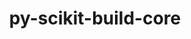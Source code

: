 ---
title: "py-scikit-build-core"
layout: cache
categories: [package, develop]
meta: {"compilers": ["gcc@11.1.0", "gcc@11.4.0", "gcc@13.2.0"], "num_specs": 149, "num_specs_by_stack": {"data-vis-sdk": 23, "e4s": 51, "e4s-neoverse-v2": 55, "ml-linux-x86_64-rocm": 20, "root": 149}, "oss": ["ubuntu20.04", "ubuntu22.04", "ubuntu24.04"], "platforms": ["linux"], "stacks": ["data-vis-sdk", "e4s", "e4s-neoverse-v2", "ml-linux-x86_64-rocm", "root"], "targets": ["neoverse_v2", "x86_64_v3"], "versions": ["0.10.7", "0.11.1"]}
spec_details: [{"compiler": "gcc@13.2.0", "hash": "23wmy7nkb3qnaocugccqzzficzqvzjrv", "os": "ubuntu24.04", "platform": "linux", "size": "-", "stacks": ["ml-linux-x86_64-rocm", "root"], "target": "x86_64_v3", "variants": ["build_system=python_pip", "+pyproject"], "versions": ["0.11.1"]}, {"compiler": "gcc@11.4.0", "hash": "2de6fsvxnz7pwtrgnc5blxmhpg3ccwrk", "os": "ubuntu22.04", "platform": "linux", "size": "-", "stacks": ["e4s-neoverse-v2", "root"], "target": "neoverse_v2", "variants": ["build_system=python_pip", "+pyproject"], "versions": ["0.11.1"]}, {"compiler": "gcc@11.4.0", "hash": "2mhinpke7p7ve6wgaea4ukzowkkvh5tp", "os": "ubuntu22.04", "platform": "linux", "size": "-", "stacks": ["e4s", "root"], "target": "x86_64_v3", "variants": ["build_system=python_pip", "+pyproject"], "versions": ["0.10.7"]}, {"compiler": "gcc@11.4.0", "hash": "2vn5fv5gslpfpp2mocl2bs7le4jdvcal", "os": "ubuntu22.04", "platform": "linux", "size": "-", "stacks": ["e4s", "root"], "target": "x86_64_v3", "variants": ["build_system=python_pip", "+pyproject"], "versions": ["0.11.1"]}, {"compiler": "gcc@11.4.0", "hash": "2yw774r5zodnz2bics46ruzzqbfjkkzu", "os": "ubuntu22.04", "platform": "linux", "size": "-", "stacks": ["e4s-neoverse-v2", "root"], "target": "neoverse_v2", "variants": ["build_system=python_pip", "+pyproject"], "versions": ["0.11.1"]}, {"compiler": "gcc@11.4.0", "hash": "3bzsa3q6pylub7qgscpch7kcpp2ldktl", "os": "ubuntu22.04", "platform": "linux", "size": "-", "stacks": ["e4s", "root"], "target": "x86_64_v3", "variants": ["build_system=python_pip", "+pyproject"], "versions": ["0.11.1"]}, {"compiler": "gcc@11.4.0", "hash": "3cw2fhgjff5a7up7ylf27mwbklo4tjrm", "os": "ubuntu22.04", "platform": "linux", "size": "-", "stacks": ["e4s", "root"], "target": "x86_64_v3", "variants": ["build_system=python_pip", "+pyproject"], "versions": ["0.11.1"]}, {"compiler": "gcc@11.4.0", "hash": "3virt6rclvdfb2hxfxl3e7dhbgmk4ije", "os": "ubuntu22.04", "platform": "linux", "size": "-", "stacks": ["e4s-neoverse-v2", "root"], "target": "neoverse_v2", "variants": ["build_system=python_pip", "+pyproject"], "versions": ["0.11.1"]}, {"compiler": "gcc@11.4.0", "hash": "4656kgruiuqujlprni7kcd5a6apd3oz2", "os": "ubuntu22.04", "platform": "linux", "size": "-", "stacks": ["e4s-neoverse-v2", "root"], "target": "neoverse_v2", "variants": ["build_system=python_pip", "+pyproject"], "versions": ["0.11.1"]}, {"compiler": "gcc@13.2.0", "hash": "4dzsnhggtoc7ctypf4feqc572dq3va7u", "os": "ubuntu24.04", "platform": "linux", "size": "-", "stacks": ["ml-linux-x86_64-rocm", "root"], "target": "x86_64_v3", "variants": ["build_system=python_pip", "+pyproject"], "versions": ["0.11.1"]}, {"compiler": "gcc@11.4.0", "hash": "4iqkwsz3yrgvziyzewmer52fjoza2szf", "os": "ubuntu22.04", "platform": "linux", "size": "-", "stacks": ["e4s-neoverse-v2", "root"], "target": "neoverse_v2", "variants": ["build_system=python_pip", "+pyproject"], "versions": ["0.11.1"]}, {"compiler": "gcc@11.4.0", "hash": "4mb4xdhdymaigg6fih4yvtbrxjxepnay", "os": "ubuntu22.04", "platform": "linux", "size": "-", "stacks": ["e4s-neoverse-v2", "root"], "target": "neoverse_v2", "variants": ["build_system=python_pip", "+pyproject"], "versions": ["0.11.1"]}, {"compiler": "gcc@11.4.0", "hash": "4neaptkpkbtxmchsrtc2i6iywupy7xq5", "os": "ubuntu22.04", "platform": "linux", "size": "-", "stacks": ["e4s-neoverse-v2", "root"], "target": "neoverse_v2", "variants": ["build_system=python_pip", "+pyproject"], "versions": ["0.11.1"]}, {"compiler": "gcc@11.4.0", "hash": "54rb72vbz7rnkvcwaxxbqpa6mfhfomhc", "os": "ubuntu22.04", "platform": "linux", "size": "-", "stacks": ["e4s-neoverse-v2", "root"], "target": "neoverse_v2", "variants": ["build_system=python_pip", "+pyproject"], "versions": ["0.11.1"]}, {"compiler": "gcc@11.4.0", "hash": "55mcntxpbi5ung7c2guujs3f6wayz236", "os": "ubuntu22.04", "platform": "linux", "size": "-", "stacks": ["e4s-neoverse-v2", "root"], "target": "neoverse_v2", "variants": ["build_system=python_pip", "+pyproject"], "versions": ["0.11.1"]}, {"compiler": "gcc@11.4.0", "hash": "57t6egljak7ucxlbxa5f262rsuazur7h", "os": "ubuntu22.04", "platform": "linux", "size": "-", "stacks": ["e4s-neoverse-v2", "root"], "target": "neoverse_v2", "variants": ["build_system=python_pip", "+pyproject"], "versions": ["0.11.1"]}, {"compiler": "gcc@11.4.0", "hash": "5h37uvsx2vnabx7gc2yjnfr66wtpexgn", "os": "ubuntu22.04", "platform": "linux", "size": "-", "stacks": ["e4s-neoverse-v2", "root"], "target": "neoverse_v2", "variants": ["build_system=python_pip", "+pyproject"], "versions": ["0.11.1"]}, {"compiler": "gcc@11.1.0", "hash": "5jggktagfj4znkquuevi7mdmmq4zy3wn", "os": "ubuntu20.04", "platform": "linux", "size": "-", "stacks": ["data-vis-sdk", "root"], "target": "x86_64_v3", "variants": ["build_system=python_pip", "+pyproject"], "versions": ["0.11.1"]}, {"compiler": "gcc@11.1.0", "hash": "5le4c3hbnqfc5x36uvdbgovxrjbxgk2e", "os": "ubuntu20.04", "platform": "linux", "size": "-", "stacks": ["data-vis-sdk", "root"], "target": "x86_64_v3", "variants": ["build_system=python_pip", "+pyproject"], "versions": ["0.11.1"]}, {"compiler": "gcc@11.4.0", "hash": "5qujwdp67tawtpv2aglnmj2xdgxdppi2", "os": "ubuntu22.04", "platform": "linux", "size": "-", "stacks": ["e4s", "root"], "target": "x86_64_v3", "variants": ["build_system=python_pip", "+pyproject"], "versions": ["0.11.1"]}, {"compiler": "gcc@11.4.0", "hash": "5rqn2odal7hnauwkl6sqdogynz4feftu", "os": "ubuntu22.04", "platform": "linux", "size": "-", "stacks": ["e4s-neoverse-v2", "root"], "target": "neoverse_v2", "variants": ["build_system=python_pip", "+pyproject"], "versions": ["0.11.1"]}, {"compiler": "gcc@11.4.0", "hash": "5t5tj6dr5moxn3ph5bdeuqbvgtxhggoe", "os": "ubuntu22.04", "platform": "linux", "size": "-", "stacks": ["e4s-neoverse-v2", "root"], "target": "neoverse_v2", "variants": ["build_system=python_pip", "+pyproject"], "versions": ["0.11.1"]}, {"compiler": "gcc@11.1.0", "hash": "6ep6u3awa577rxsjhuqureqqpb3gjnjq", "os": "ubuntu20.04", "platform": "linux", "size": "-", "stacks": ["data-vis-sdk", "root"], "target": "x86_64_v3", "variants": ["build_system=python_pip", "+pyproject"], "versions": ["0.11.1"]}, {"compiler": "gcc@13.2.0", "hash": "6uat5nnmxf4sqgikxlbbt2uveecwr7b2", "os": "ubuntu24.04", "platform": "linux", "size": "-", "stacks": ["ml-linux-x86_64-rocm", "root"], "target": "x86_64_v3", "variants": ["build_system=python_pip", "+pyproject"], "versions": ["0.10.7"]}, {"compiler": "gcc@11.4.0", "hash": "6vskcfp2dprj742skl5u4lyaztxrw6rv", "os": "ubuntu22.04", "platform": "linux", "size": "-", "stacks": ["e4s", "root"], "target": "x86_64_v3", "variants": ["build_system=python_pip", "+pyproject"], "versions": ["0.11.1"]}, {"compiler": "gcc@11.4.0", "hash": "7pfqebtote5f7ngkdiwhww2pszbnbilx", "os": "ubuntu22.04", "platform": "linux", "size": "-", "stacks": ["e4s-neoverse-v2", "root"], "target": "neoverse_v2", "variants": ["build_system=python_pip", "+pyproject"], "versions": ["0.11.1"]}, {"compiler": "gcc@11.4.0", "hash": "7yd4rg6d4n5j4pg3irx6vy3p734ftkbp", "os": "ubuntu22.04", "platform": "linux", "size": "-", "stacks": ["e4s", "root"], "target": "x86_64_v3", "variants": ["build_system=python_pip", "+pyproject"], "versions": ["0.11.1"]}, {"compiler": "gcc@11.4.0", "hash": "a5b3g7y5mzrfe4rgmjlmzp4v5qavtifa", "os": "ubuntu22.04", "platform": "linux", "size": "-", "stacks": ["e4s", "root"], "target": "x86_64_v3", "variants": ["build_system=python_pip", "+pyproject"], "versions": ["0.11.1"]}, {"compiler": "gcc@11.4.0", "hash": "ahmzgokingl3jahgwdksoiozc2wobp3l", "os": "ubuntu22.04", "platform": "linux", "size": "-", "stacks": ["e4s", "root"], "target": "x86_64_v3", "variants": ["build_system=python_pip", "+pyproject"], "versions": ["0.11.1"]}, {"compiler": "gcc@11.4.0", "hash": "ak24rsjt6d2aji6cxbm5lhqc7y5o6d3r", "os": "ubuntu22.04", "platform": "linux", "size": "-", "stacks": ["e4s-neoverse-v2", "root"], "target": "neoverse_v2", "variants": ["build_system=python_pip", "+pyproject"], "versions": ["0.11.1"]}, {"compiler": "gcc@11.4.0", "hash": "as42wxgvk4t5ifjry7dpegxe2rpgpcno", "os": "ubuntu22.04", "platform": "linux", "size": "-", "stacks": ["e4s", "root"], "target": "x86_64_v3", "variants": ["build_system=python_pip", "+pyproject"], "versions": ["0.11.1"]}, {"compiler": "gcc@11.4.0", "hash": "asl7kqwcheqqzmkl64aqh6pgleggo6c2", "os": "ubuntu22.04", "platform": "linux", "size": "-", "stacks": ["e4s-neoverse-v2", "root"], "target": "neoverse_v2", "variants": ["build_system=python_pip", "+pyproject"], "versions": ["0.11.1"]}, {"compiler": "gcc@11.1.0", "hash": "av7z6wodrrijpx6xof4p3b6noexfzyw4", "os": "ubuntu20.04", "platform": "linux", "size": "-", "stacks": ["data-vis-sdk", "root"], "target": "x86_64_v3", "variants": ["build_system=python_pip", "+pyproject"], "versions": ["0.11.1"]}, {"compiler": "gcc@11.4.0", "hash": "azgyi5srhwsgo4x2asa24f4tzwmrqmbz", "os": "ubuntu22.04", "platform": "linux", "size": "-", "stacks": ["e4s", "root"], "target": "x86_64_v3", "variants": ["build_system=python_pip", "+pyproject"], "versions": ["0.10.7"]}, {"compiler": "gcc@11.4.0", "hash": "b46erv7bt5p3s76qcmc5istblsw7iyav", "os": "ubuntu22.04", "platform": "linux", "size": "-", "stacks": ["e4s", "root"], "target": "x86_64_v3", "variants": ["build_system=python_pip", "+pyproject"], "versions": ["0.11.1"]}, {"compiler": "gcc@11.4.0", "hash": "b4uqssoxlyxy4bp3527i357nz6v63jee", "os": "ubuntu22.04", "platform": "linux", "size": "-", "stacks": ["e4s-neoverse-v2", "root"], "target": "neoverse_v2", "variants": ["build_system=python_pip", "+pyproject"], "versions": ["0.11.1"]}, {"compiler": "gcc@11.4.0", "hash": "bpvm7wqfm6vifmv2yhr6cdkgfrjl5wp6", "os": "ubuntu22.04", "platform": "linux", "size": "-", "stacks": ["e4s", "root"], "target": "x86_64_v3", "variants": ["build_system=python_pip", "+pyproject"], "versions": ["0.11.1"]}, {"compiler": "gcc@11.4.0", "hash": "brvh6363w2hvrq4waqzvkfg4fahkltpk", "os": "ubuntu22.04", "platform": "linux", "size": "-", "stacks": ["e4s", "root"], "target": "x86_64_v3", "variants": ["build_system=python_pip", "+pyproject"], "versions": ["0.10.7"]}, {"compiler": "gcc@11.4.0", "hash": "btqcahoxqhhdfqycibnkstfwoys6sli2", "os": "ubuntu22.04", "platform": "linux", "size": "-", "stacks": ["e4s-neoverse-v2", "root"], "target": "neoverse_v2", "variants": ["build_system=python_pip", "+pyproject"], "versions": ["0.11.1"]}, {"compiler": "gcc@11.4.0", "hash": "bxynadl3nw46moomzkjxsowfboye2jrk", "os": "ubuntu22.04", "platform": "linux", "size": "-", "stacks": ["e4s", "root"], "target": "x86_64_v3", "variants": ["build_system=python_pip", "+pyproject"], "versions": ["0.11.1"]}, {"compiler": "gcc@11.4.0", "hash": "c7xt6bktm224ht6gdgevw3g3muoqxdwv", "os": "ubuntu22.04", "platform": "linux", "size": "-", "stacks": ["e4s-neoverse-v2", "root"], "target": "neoverse_v2", "variants": ["build_system=python_pip", "+pyproject"], "versions": ["0.10.7"]}, {"compiler": "gcc@11.1.0", "hash": "carosxkmavnqxvozyto3dqehc4mw344e", "os": "ubuntu20.04", "platform": "linux", "size": "-", "stacks": ["data-vis-sdk", "root"], "target": "x86_64_v3", "variants": ["build_system=python_pip", "+pyproject"], "versions": ["0.11.1"]}, {"compiler": "gcc@13.2.0", "hash": "cd7dn53o5z4npodhhdg5nbif25olq644", "os": "ubuntu24.04", "platform": "linux", "size": "-", "stacks": ["ml-linux-x86_64-rocm", "root"], "target": "x86_64_v3", "variants": ["build_system=python_pip", "+pyproject"], "versions": ["0.11.1"]}, {"compiler": "gcc@11.4.0", "hash": "clq2xp6vkkyv2cm3qqkxc3cwmz6amq7c", "os": "ubuntu22.04", "platform": "linux", "size": "-", "stacks": ["e4s", "root"], "target": "x86_64_v3", "variants": ["build_system=python_pip", "+pyproject"], "versions": ["0.11.1"]}, {"compiler": "gcc@11.4.0", "hash": "cs53kgdjembmj35a5wngi77bepkdpph3", "os": "ubuntu22.04", "platform": "linux", "size": "-", "stacks": ["e4s", "root"], "target": "x86_64_v3", "variants": ["build_system=python_pip", "+pyproject"], "versions": ["0.11.1"]}, {"compiler": "gcc@11.1.0", "hash": "csjd664rj57qg6w5lass2qt3fp7tixww", "os": "ubuntu20.04", "platform": "linux", "size": "-", "stacks": ["data-vis-sdk", "root"], "target": "x86_64_v3", "variants": ["build_system=python_pip", "+pyproject"], "versions": ["0.11.1"]}, {"compiler": "gcc@11.1.0", "hash": "d7awtbqdw4knvftuwqjfjjyoarttv4ax", "os": "ubuntu20.04", "platform": "linux", "size": "-", "stacks": ["data-vis-sdk", "root"], "target": "x86_64_v3", "variants": ["build_system=python_pip", "+pyproject"], "versions": ["0.11.1"]}, {"compiler": "gcc@13.2.0", "hash": "dbivdvfltgrmj4amzpoprmvggmtn7f2j", "os": "ubuntu24.04", "platform": "linux", "size": "-", "stacks": ["ml-linux-x86_64-rocm", "root"], "target": "x86_64_v3", "variants": ["build_system=python_pip", "+pyproject"], "versions": ["0.11.1"]}, {"compiler": "gcc@11.4.0", "hash": "dc5viojted22prgbzvfug3wdr5mlfvn6", "os": "ubuntu22.04", "platform": "linux", "size": "-", "stacks": ["e4s", "root"], "target": "x86_64_v3", "variants": ["build_system=python_pip", "+pyproject"], "versions": ["0.11.1"]}, {"compiler": "gcc@11.4.0", "hash": "eb6gm5yfjef7ae3jx2esv7b3hn764ywq", "os": "ubuntu22.04", "platform": "linux", "size": "-", "stacks": ["e4s-neoverse-v2", "root"], "target": "neoverse_v2", "variants": ["build_system=python_pip", "+pyproject"], "versions": ["0.11.1"]}, {"compiler": "gcc@11.4.0", "hash": "eb73elnv3zu3dpcfqzcnbcs3cpg3puir", "os": "ubuntu22.04", "platform": "linux", "size": "-", "stacks": ["e4s-neoverse-v2", "root"], "target": "neoverse_v2", "variants": ["build_system=python_pip", "+pyproject"], "versions": ["0.11.1"]}, {"compiler": "gcc@11.4.0", "hash": "emux2mt567xewvbxldvwrbunmidjkm3z", "os": "ubuntu22.04", "platform": "linux", "size": "-", "stacks": ["e4s", "root"], "target": "x86_64_v3", "variants": ["build_system=python_pip", "+pyproject"], "versions": ["0.11.1"]}, {"compiler": "gcc@11.1.0", "hash": "eoedsrlhmch4ri62gymxh4lnsknq5sgg", "os": "ubuntu20.04", "platform": "linux", "size": "-", "stacks": ["data-vis-sdk", "root"], "target": "x86_64_v3", "variants": ["build_system=python_pip", "+pyproject"], "versions": ["0.11.1"]}, {"compiler": "gcc@13.2.0", "hash": "eqy56me323wdnl2ppvmlimv3ioqdb7pc", "os": "ubuntu24.04", "platform": "linux", "size": "-", "stacks": ["ml-linux-x86_64-rocm", "root"], "target": "x86_64_v3", "variants": ["build_system=python_pip", "+pyproject"], "versions": ["0.11.1"]}, {"compiler": "gcc@11.4.0", "hash": "erc7gpgvpf6exm2e2qmwlxh7lwlz3eev", "os": "ubuntu22.04", "platform": "linux", "size": "-", "stacks": ["e4s", "root"], "target": "x86_64_v3", "variants": ["build_system=python_pip", "+pyproject"], "versions": ["0.11.1"]}, {"compiler": "gcc@11.4.0", "hash": "esnlgjtkcmxddub6nfdih7weyukbxg6z", "os": "ubuntu22.04", "platform": "linux", "size": "-", "stacks": ["e4s", "root"], "target": "x86_64_v3", "variants": ["build_system=python_pip", "+pyproject"], "versions": ["0.11.1"]}, {"compiler": "gcc@11.4.0", "hash": "exma5gkntje2oz6ohoit4lhabrp2wo3d", "os": "ubuntu22.04", "platform": "linux", "size": "-", "stacks": ["e4s", "root"], "target": "x86_64_v3", "variants": ["build_system=python_pip", "+pyproject"], "versions": ["0.11.1"]}, {"compiler": "gcc@11.4.0", "hash": "f27ef4so75pllicqukvfzw2amgf3ysdk", "os": "ubuntu22.04", "platform": "linux", "size": "-", "stacks": ["e4s", "root"], "target": "x86_64_v3", "variants": ["build_system=python_pip", "+pyproject"], "versions": ["0.11.1"]}, {"compiler": "gcc@11.1.0", "hash": "fiazltpnagi3ggwx3ifmk7sh24ae44hd", "os": "ubuntu20.04", "platform": "linux", "size": "-", "stacks": ["data-vis-sdk", "root"], "target": "x86_64_v3", "variants": ["build_system=python_pip", "+pyproject"], "versions": ["0.10.7"]}, {"compiler": "gcc@11.4.0", "hash": "fjklv5k3nxlbl3jmekpjgr663iao5vzi", "os": "ubuntu22.04", "platform": "linux", "size": "-", "stacks": ["e4s-neoverse-v2", "root"], "target": "neoverse_v2", "variants": ["build_system=python_pip", "+pyproject"], "versions": ["0.11.1"]}, {"compiler": "gcc@11.4.0", "hash": "fkgpdkcmf7ygdzn2ijiq4mnvq74yhgdy", "os": "ubuntu22.04", "platform": "linux", "size": "-", "stacks": ["e4s", "root"], "target": "x86_64_v3", "variants": ["build_system=python_pip", "+pyproject"], "versions": ["0.10.7"]}, {"compiler": "gcc@11.4.0", "hash": "fuss43ianmczposv3jgm5cuhhrxf2ezj", "os": "ubuntu22.04", "platform": "linux", "size": "-", "stacks": ["e4s-neoverse-v2", "root"], "target": "neoverse_v2", "variants": ["build_system=python_pip", "+pyproject"], "versions": ["0.11.1"]}, {"compiler": "gcc@11.1.0", "hash": "fzlvj4joyhsbl6ml7tem5qhj2t22rbzy", "os": "ubuntu20.04", "platform": "linux", "size": "-", "stacks": ["data-vis-sdk", "root"], "target": "x86_64_v3", "variants": ["build_system=python_pip", "+pyproject"], "versions": ["0.11.1"]}, {"compiler": "gcc@11.4.0", "hash": "gjhie2z4u4itsbxwb7dgxzjc35dd4iem", "os": "ubuntu22.04", "platform": "linux", "size": "-", "stacks": ["e4s", "root"], "target": "x86_64_v3", "variants": ["build_system=python_pip", "+pyproject"], "versions": ["0.11.1"]}, {"compiler": "gcc@13.2.0", "hash": "gksna6xdv4f4tmbg2dzgbebdedjzv44d", "os": "ubuntu24.04", "platform": "linux", "size": "-", "stacks": ["ml-linux-x86_64-rocm", "root"], "target": "x86_64_v3", "variants": ["build_system=python_pip", "+pyproject"], "versions": ["0.11.1"]}, {"compiler": "gcc@11.4.0", "hash": "gl4ptspohxwdic5gds65zjjeitjsrbjr", "os": "ubuntu22.04", "platform": "linux", "size": "-", "stacks": ["e4s", "root"], "target": "x86_64_v3", "variants": ["build_system=python_pip", "+pyproject"], "versions": ["0.11.1"]}, {"compiler": "gcc@11.4.0", "hash": "gya5boao4hsjvu7judu5nfo2ojfeedzq", "os": "ubuntu22.04", "platform": "linux", "size": "-", "stacks": ["e4s-neoverse-v2", "root"], "target": "neoverse_v2", "variants": ["build_system=python_pip", "+pyproject"], "versions": ["0.11.1"]}, {"compiler": "gcc@11.4.0", "hash": "h2ddq6lq2w25iaya7hebxmd7narcr3si", "os": "ubuntu22.04", "platform": "linux", "size": "-", "stacks": ["e4s", "root"], "target": "x86_64_v3", "variants": ["build_system=python_pip", "+pyproject"], "versions": ["0.11.1"]}, {"compiler": "gcc@11.1.0", "hash": "hilba6sc2ualrfkpayezakit7bphw22s", "os": "ubuntu20.04", "platform": "linux", "size": "-", "stacks": ["data-vis-sdk", "root"], "target": "x86_64_v3", "variants": ["build_system=python_pip", "+pyproject"], "versions": ["0.11.1"]}, {"compiler": "gcc@11.4.0", "hash": "hmib2v6iwvqlgct5hdl2o4swydjjs6x6", "os": "ubuntu22.04", "platform": "linux", "size": "-", "stacks": ["e4s", "root"], "target": "x86_64_v3", "variants": ["build_system=python_pip", "+pyproject"], "versions": ["0.11.1"]}, {"compiler": "gcc@11.4.0", "hash": "hrxtrrqstri2whyfp4od5harpc3xej42", "os": "ubuntu22.04", "platform": "linux", "size": "-", "stacks": ["e4s-neoverse-v2", "root"], "target": "neoverse_v2", "variants": ["build_system=python_pip", "+pyproject"], "versions": ["0.11.1"]}, {"compiler": "gcc@11.4.0", "hash": "hzyda6fbp57cghvkfxduvxgtjrim3lk7", "os": "ubuntu22.04", "platform": "linux", "size": "-", "stacks": ["e4s", "root"], "target": "x86_64_v3", "variants": ["build_system=python_pip", "+pyproject"], "versions": ["0.11.1"]}, {"compiler": "gcc@11.4.0", "hash": "i3fqtwzdv27m5oyp5xp3sx7fos52xxqb", "os": "ubuntu22.04", "platform": "linux", "size": "-", "stacks": ["e4s", "root"], "target": "x86_64_v3", "variants": ["build_system=python_pip", "+pyproject"], "versions": ["0.11.1"]}, {"compiler": "gcc@11.4.0", "hash": "i7amiv65i2uvovlqwgz525fvplqe5wj4", "os": "ubuntu22.04", "platform": "linux", "size": "-", "stacks": ["e4s-neoverse-v2", "root"], "target": "neoverse_v2", "variants": ["build_system=python_pip", "+pyproject"], "versions": ["0.11.1"]}, {"compiler": "gcc@11.4.0", "hash": "idjhebzbuj7isb54vhzgi5woistqwire", "os": "ubuntu22.04", "platform": "linux", "size": "-", "stacks": ["e4s-neoverse-v2", "root"], "target": "neoverse_v2", "variants": ["build_system=python_pip", "+pyproject"], "versions": ["0.11.1"]}, {"compiler": "gcc@11.4.0", "hash": "iko55dws46p5qvd2qopaarmkt6xrrn3n", "os": "ubuntu22.04", "platform": "linux", "size": "-", "stacks": ["e4s-neoverse-v2", "root"], "target": "neoverse_v2", "variants": ["build_system=python_pip", "+pyproject"], "versions": ["0.11.1"]}, {"compiler": "gcc@11.4.0", "hash": "ja7wzofkdaf3pchcsgy34mhxqjcr2ipa", "os": "ubuntu22.04", "platform": "linux", "size": "-", "stacks": ["e4s", "root"], "target": "x86_64_v3", "variants": ["build_system=python_pip", "+pyproject"], "versions": ["0.11.1"]}, {"compiler": "gcc@11.4.0", "hash": "jgzh6j66khto5x5ut5yj4vp6biudlzfn", "os": "ubuntu22.04", "platform": "linux", "size": "-", "stacks": ["e4s-neoverse-v2", "root"], "target": "neoverse_v2", "variants": ["build_system=python_pip", "+pyproject"], "versions": ["0.11.1"]}, {"compiler": "gcc@11.1.0", "hash": "ji5nnviflre3qedceqn6nbgjanejfubo", "os": "ubuntu20.04", "platform": "linux", "size": "-", "stacks": ["data-vis-sdk", "root"], "target": "x86_64_v3", "variants": ["build_system=python_pip", "+pyproject"], "versions": ["0.11.1"]}, {"compiler": "gcc@11.4.0", "hash": "jjurvmct2m2w2qt3cqz3ntnrqgl5cfaq", "os": "ubuntu22.04", "platform": "linux", "size": "-", "stacks": ["e4s", "root"], "target": "x86_64_v3", "variants": ["build_system=python_pip", "+pyproject"], "versions": ["0.11.1"]}, {"compiler": "gcc@11.4.0", "hash": "k6ihwqp65pwqgxb7ppr4ugqydtvojlzy", "os": "ubuntu22.04", "platform": "linux", "size": "-", "stacks": ["e4s", "root"], "target": "x86_64_v3", "variants": ["build_system=python_pip", "+pyproject"], "versions": ["0.11.1"]}, {"compiler": "gcc@11.4.0", "hash": "kapv4do6ibqd2e5oysl57bzevvvjihxp", "os": "ubuntu22.04", "platform": "linux", "size": "-", "stacks": ["e4s-neoverse-v2", "root"], "target": "neoverse_v2", "variants": ["build_system=python_pip", "+pyproject"], "versions": ["0.11.1"]}, {"compiler": "gcc@13.2.0", "hash": "klpe6quwraxcnxavbp7efvczrd4lqhsm", "os": "ubuntu24.04", "platform": "linux", "size": "-", "stacks": ["ml-linux-x86_64-rocm", "root"], "target": "x86_64_v3", "variants": ["build_system=python_pip", "+pyproject"], "versions": ["0.10.7"]}, {"compiler": "gcc@11.4.0", "hash": "l2w3r7idm2u6tq3n6smtp35wp7qeor6v", "os": "ubuntu22.04", "platform": "linux", "size": "-", "stacks": ["e4s", "root"], "target": "x86_64_v3", "variants": ["build_system=python_pip", "+pyproject"], "versions": ["0.11.1"]}, {"compiler": "gcc@11.1.0", "hash": "l4hkm7fpem6loyy6azej6om3fl4juvje", "os": "ubuntu20.04", "platform": "linux", "size": "-", "stacks": ["data-vis-sdk", "root"], "target": "x86_64_v3", "variants": ["build_system=python_pip", "+pyproject"], "versions": ["0.11.1"]}, {"compiler": "gcc@11.4.0", "hash": "lirruytab2qrxiim33j25yp2lfkwvfjg", "os": "ubuntu22.04", "platform": "linux", "size": "-", "stacks": ["e4s-neoverse-v2", "root"], "target": "neoverse_v2", "variants": ["build_system=python_pip", "+pyproject"], "versions": ["0.11.1"]}, {"compiler": "gcc@11.4.0", "hash": "llj7tfjj5rhuplxl3zorofkupaxh2ymo", "os": "ubuntu22.04", "platform": "linux", "size": "-", "stacks": ["e4s-neoverse-v2", "root"], "target": "neoverse_v2", "variants": ["build_system=python_pip", "+pyproject"], "versions": ["0.11.1"]}, {"compiler": "gcc@13.2.0", "hash": "m2gvdpz3xlie3lumxfdvhbwogf4yn6kq", "os": "ubuntu24.04", "platform": "linux", "size": "-", "stacks": ["ml-linux-x86_64-rocm", "root"], "target": "x86_64_v3", "variants": ["build_system=python_pip", "+pyproject"], "versions": ["0.11.1"]}, {"compiler": "gcc@11.4.0", "hash": "mhkhi6sapk2xctpstrql3phb5lrqvhth", "os": "ubuntu22.04", "platform": "linux", "size": "-", "stacks": ["e4s", "root"], "target": "x86_64_v3", "variants": ["build_system=python_pip", "+pyproject"], "versions": ["0.11.1"]}, {"compiler": "gcc@11.4.0", "hash": "mlg2lft2ajkw2m5fufgow6lo2oto67q6", "os": "ubuntu22.04", "platform": "linux", "size": "-", "stacks": ["e4s-neoverse-v2", "root"], "target": "neoverse_v2", "variants": ["build_system=python_pip", "+pyproject"], "versions": ["0.11.1"]}, {"compiler": "gcc@11.4.0", "hash": "ncudn4ofhwpgf4spmcvdvlh6pbnfkvfr", "os": "ubuntu22.04", "platform": "linux", "size": "-", "stacks": ["e4s-neoverse-v2", "root"], "target": "neoverse_v2", "variants": ["build_system=python_pip", "+pyproject"], "versions": ["0.11.1"]}, {"compiler": "gcc@11.1.0", "hash": "nifxx5c2bs3zrzqqgw7rptp5qpg4wiap", "os": "ubuntu20.04", "platform": "linux", "size": "-", "stacks": ["data-vis-sdk", "root"], "target": "x86_64_v3", "variants": ["build_system=python_pip", "+pyproject"], "versions": ["0.11.1"]}, {"compiler": "gcc@11.1.0", "hash": "npbuugho62vqvyt3r4jytud4flzraavf", "os": "ubuntu20.04", "platform": "linux", "size": "-", "stacks": ["data-vis-sdk", "root"], "target": "x86_64_v3", "variants": ["build_system=python_pip", "+pyproject"], "versions": ["0.11.1"]}, {"compiler": "gcc@11.4.0", "hash": "nrkgttl3lwsqg3uvjemq647cfvtvwlgg", "os": "ubuntu22.04", "platform": "linux", "size": "-", "stacks": ["e4s-neoverse-v2", "root"], "target": "neoverse_v2", "variants": ["build_system=python_pip", "+pyproject"], "versions": ["0.10.7"]}, {"compiler": "gcc@13.2.0", "hash": "nuaspua3sirfkbaqbvcfjjtvoz7u5xik", "os": "ubuntu24.04", "platform": "linux", "size": "-", "stacks": ["ml-linux-x86_64-rocm", "root"], "target": "x86_64_v3", "variants": ["build_system=python_pip", "+pyproject"], "versions": ["0.11.1"]}, {"compiler": "gcc@13.2.0", "hash": "oaeahtug3pwrg54hvj6yx4n3wtfpx55h", "os": "ubuntu24.04", "platform": "linux", "size": "-", "stacks": ["ml-linux-x86_64-rocm", "root"], "target": "x86_64_v3", "variants": ["build_system=python_pip", "+pyproject"], "versions": ["0.11.1"]}, {"compiler": "gcc@11.4.0", "hash": "obvmmdwpqhjlna2icodilnu2m6mz7wvn", "os": "ubuntu22.04", "platform": "linux", "size": "-", "stacks": ["e4s", "root"], "target": "x86_64_v3", "variants": ["build_system=python_pip", "+pyproject"], "versions": ["0.11.1"]}, {"compiler": "gcc@11.4.0", "hash": "ohunlce6rr4zg4c42iiw4cv3u63behzt", "os": "ubuntu22.04", "platform": "linux", "size": "-", "stacks": ["e4s-neoverse-v2", "root"], "target": "neoverse_v2", "variants": ["build_system=python_pip", "+pyproject"], "versions": ["0.10.7"]}, {"compiler": "gcc@11.4.0", "hash": "oogrvvwbhxyvmkhwdirr7si6dbphofuj", "os": "ubuntu22.04", "platform": "linux", "size": "-", "stacks": ["e4s-neoverse-v2", "root"], "target": "neoverse_v2", "variants": ["build_system=python_pip", "+pyproject"], "versions": ["0.11.1"]}, {"compiler": "gcc@11.4.0", "hash": "op3tk2gm7z7oi4acdtzfdg2gdih5xoea", "os": "ubuntu22.04", "platform": "linux", "size": "-", "stacks": ["e4s-neoverse-v2", "root"], "target": "neoverse_v2", "variants": ["build_system=python_pip", "+pyproject"], "versions": ["0.10.7"]}, {"compiler": "gcc@11.1.0", "hash": "p5rtueyzgv6527pw7glizmz2gnisroao", "os": "ubuntu20.04", "platform": "linux", "size": "-", "stacks": ["data-vis-sdk", "root"], "target": "x86_64_v3", "variants": ["build_system=python_pip", "+pyproject"], "versions": ["0.11.1"]}, {"compiler": "gcc@11.4.0", "hash": "p6wnrdkjrs5ceonbvs2ot7un76ykzq4s", "os": "ubuntu22.04", "platform": "linux", "size": "-", "stacks": ["e4s-neoverse-v2", "root"], "target": "neoverse_v2", "variants": ["build_system=python_pip", "+pyproject"], "versions": ["0.11.1"]}, {"compiler": "gcc@11.4.0", "hash": "pisgbledrk3yaitlryawwgezxj4z2zta", "os": "ubuntu22.04", "platform": "linux", "size": "-", "stacks": ["e4s-neoverse-v2", "root"], "target": "neoverse_v2", "variants": ["build_system=python_pip", "+pyproject"], "versions": ["0.11.1"]}, {"compiler": "gcc@11.4.0", "hash": "pqnyzefovbijidj4vmobucq3uq7dntj4", "os": "ubuntu22.04", "platform": "linux", "size": "-", "stacks": ["e4s", "root"], "target": "x86_64_v3", "variants": ["build_system=python_pip", "+pyproject"], "versions": ["0.11.1"]}, {"compiler": "gcc@11.1.0", "hash": "q4bqrvahw4o5ixrq5vbyajrbeqkjbuty", "os": "ubuntu20.04", "platform": "linux", "size": "-", "stacks": ["data-vis-sdk", "root"], "target": "x86_64_v3", "variants": ["build_system=python_pip", "+pyproject"], "versions": ["0.11.1"]}, {"compiler": "gcc@11.4.0", "hash": "q5qt4p43bwuzu5lbs7cmmtdjhm7lwrtk", "os": "ubuntu22.04", "platform": "linux", "size": "-", "stacks": ["e4s-neoverse-v2", "root"], "target": "neoverse_v2", "variants": ["build_system=python_pip", "+pyproject"], "versions": ["0.11.1"]}, {"compiler": "gcc@11.4.0", "hash": "qdlvhdokh3s55lwukuhuo3luxtiegxq2", "os": "ubuntu22.04", "platform": "linux", "size": "-", "stacks": ["e4s-neoverse-v2", "root"], "target": "neoverse_v2", "variants": ["build_system=python_pip", "+pyproject"], "versions": ["0.10.7"]}, {"compiler": "gcc@11.4.0", "hash": "qldzegddln64dzasvcwbhoauxxjampi6", "os": "ubuntu22.04", "platform": "linux", "size": "-", "stacks": ["e4s", "root"], "target": "x86_64_v3", "variants": ["build_system=python_pip", "+pyproject"], "versions": ["0.11.1"]}, {"compiler": "gcc@13.2.0", "hash": "qvsjsabfb75rdxuuarkfspvq6f6347ng", "os": "ubuntu24.04", "platform": "linux", "size": "-", "stacks": ["ml-linux-x86_64-rocm", "root"], "target": "x86_64_v3", "variants": ["build_system=python_pip", "+pyproject"], "versions": ["0.11.1"]}, {"compiler": "gcc@11.4.0", "hash": "qy2pdpfd3zyrmkwjvq4tdc2kvj4oq7ct", "os": "ubuntu22.04", "platform": "linux", "size": "-", "stacks": ["e4s-neoverse-v2", "root"], "target": "neoverse_v2", "variants": ["build_system=python_pip", "+pyproject"], "versions": ["0.11.1"]}, {"compiler": "gcc@13.2.0", "hash": "rd5owobtmv5e3iitd3hi6xe3zgl4ce42", "os": "ubuntu24.04", "platform": "linux", "size": "-", "stacks": ["ml-linux-x86_64-rocm", "root"], "target": "x86_64_v3", "variants": ["build_system=python_pip", "+pyproject"], "versions": ["0.11.1"]}, {"compiler": "gcc@11.4.0", "hash": "rfptv7hng42gqhardj67fibhx463wbuf", "os": "ubuntu22.04", "platform": "linux", "size": "-", "stacks": ["e4s-neoverse-v2", "root"], "target": "neoverse_v2", "variants": ["build_system=python_pip", "+pyproject"], "versions": ["0.11.1"]}, {"compiler": "gcc@11.4.0", "hash": "rqmuzorrehtnuiekpnpsxjkmstnes37x", "os": "ubuntu22.04", "platform": "linux", "size": "-", "stacks": ["e4s", "root"], "target": "x86_64_v3", "variants": ["build_system=python_pip", "+pyproject"], "versions": ["0.10.7"]}, {"compiler": "gcc@11.4.0", "hash": "sb4xbrbwbztivi47lbjbtcagvyiig7j4", "os": "ubuntu22.04", "platform": "linux", "size": "-", "stacks": ["e4s", "root"], "target": "x86_64_v3", "variants": ["build_system=python_pip", "+pyproject"], "versions": ["0.11.1"]}, {"compiler": "gcc@11.4.0", "hash": "sefdglkloch7hxyk7l2l4mskepie52gn", "os": "ubuntu22.04", "platform": "linux", "size": "-", "stacks": ["e4s-neoverse-v2", "root"], "target": "neoverse_v2", "variants": ["build_system=python_pip", "+pyproject"], "versions": ["0.11.1"]}, {"compiler": "gcc@11.4.0", "hash": "sm4tvvorzrizcekfh6tqdx6uurnnnepl", "os": "ubuntu22.04", "platform": "linux", "size": "-", "stacks": ["e4s", "root"], "target": "x86_64_v3", "variants": ["build_system=python_pip", "+pyproject"], "versions": ["0.11.1"]}, {"compiler": "gcc@11.4.0", "hash": "sng3rtwhgeewmbhmu4cymi2mbmksusmd", "os": "ubuntu22.04", "platform": "linux", "size": "-", "stacks": ["e4s-neoverse-v2", "root"], "target": "neoverse_v2", "variants": ["build_system=python_pip", "+pyproject"], "versions": ["0.11.1"]}, {"compiler": "gcc@11.4.0", "hash": "so2pmadf7ibkfu6jq77pkiju6lahxh5i", "os": "ubuntu22.04", "platform": "linux", "size": "-", "stacks": ["e4s", "root"], "target": "x86_64_v3", "variants": ["build_system=python_pip", "+pyproject"], "versions": ["0.10.7"]}, {"compiler": "gcc@11.1.0", "hash": "ss56wzu3rzrjrcdaowwagvkydqaues5u", "os": "ubuntu20.04", "platform": "linux", "size": "-", "stacks": ["data-vis-sdk", "root"], "target": "x86_64_v3", "variants": ["build_system=python_pip", "+pyproject"], "versions": ["0.11.1"]}, {"compiler": "gcc@11.4.0", "hash": "svli7plryrakz75dc2q2xtc4ar6w3qbe", "os": "ubuntu22.04", "platform": "linux", "size": "-", "stacks": ["e4s", "root"], "target": "x86_64_v3", "variants": ["build_system=python_pip", "+pyproject"], "versions": ["0.11.1"]}, {"compiler": "gcc@11.4.0", "hash": "ujazd4lelxrjbf2hdiqtwobxndhj4dil", "os": "ubuntu22.04", "platform": "linux", "size": "-", "stacks": ["e4s-neoverse-v2", "root"], "target": "neoverse_v2", "variants": ["build_system=python_pip", "+pyproject"], "versions": ["0.11.1"]}, {"compiler": "gcc@11.4.0", "hash": "un4qmfnzscpn2zhble5f2ycn4vhrfeqw", "os": "ubuntu22.04", "platform": "linux", "size": "-", "stacks": ["e4s-neoverse-v2", "root"], "target": "neoverse_v2", "variants": ["build_system=python_pip", "+pyproject"], "versions": ["0.11.1"]}, {"compiler": "gcc@11.4.0", "hash": "v2bkhc5he5kjcrq6m56kpihzuvhqsahi", "os": "ubuntu22.04", "platform": "linux", "size": "-", "stacks": ["e4s", "root"], "target": "x86_64_v3", "variants": ["build_system=python_pip", "+pyproject"], "versions": ["0.11.1"]}, {"compiler": "gcc@13.2.0", "hash": "vak7a4e3hfjneisiae2pidrrg7zrazmw", "os": "ubuntu24.04", "platform": "linux", "size": "-", "stacks": ["ml-linux-x86_64-rocm", "root"], "target": "x86_64_v3", "variants": ["build_system=python_pip", "+pyproject"], "versions": ["0.10.7"]}, {"compiler": "gcc@11.1.0", "hash": "vej4i5mjr5c6rlu5bglnmwv3gefjjfjq", "os": "ubuntu20.04", "platform": "linux", "size": "-", "stacks": ["data-vis-sdk", "root"], "target": "x86_64_v3", "variants": ["build_system=python_pip", "+pyproject"], "versions": ["0.10.7"]}, {"compiler": "gcc@11.1.0", "hash": "vkgybt52rbugfrzceohw6io4p75cmrnd", "os": "ubuntu20.04", "platform": "linux", "size": "-", "stacks": ["data-vis-sdk", "root"], "target": "x86_64_v3", "variants": ["build_system=python_pip", "+pyproject"], "versions": ["0.11.1"]}, {"compiler": "gcc@11.1.0", "hash": "vu7asmeg4dccsp7pv5p47nowpcsdyzhk", "os": "ubuntu20.04", "platform": "linux", "size": "-", "stacks": ["data-vis-sdk", "root"], "target": "x86_64_v3", "variants": ["build_system=python_pip", "+pyproject"], "versions": ["0.11.1"]}, {"compiler": "gcc@11.4.0", "hash": "vyavln572ubjkddf35l375o5iega44in", "os": "ubuntu22.04", "platform": "linux", "size": "-", "stacks": ["e4s", "root"], "target": "x86_64_v3", "variants": ["build_system=python_pip", "+pyproject"], "versions": ["0.11.1"]}, {"compiler": "gcc@13.2.0", "hash": "vzhs2q3v4c63tqwpxyixk6euvmcw6pvg", "os": "ubuntu24.04", "platform": "linux", "size": "-", "stacks": ["ml-linux-x86_64-rocm", "root"], "target": "x86_64_v3", "variants": ["build_system=python_pip", "+pyproject"], "versions": ["0.11.1"]}, {"compiler": "gcc@11.1.0", "hash": "w6n44rye2fqnyvl62b5lsyql6ygyb4t2", "os": "ubuntu20.04", "platform": "linux", "size": "-", "stacks": ["data-vis-sdk", "root"], "target": "x86_64_v3", "variants": ["build_system=python_pip", "+pyproject"], "versions": ["0.10.7"]}, {"compiler": "gcc@13.2.0", "hash": "weedbwtcihtgcg6hw5dzyxr7k55ba3zo", "os": "ubuntu24.04", "platform": "linux", "size": "-", "stacks": ["ml-linux-x86_64-rocm", "root"], "target": "x86_64_v3", "variants": ["build_system=python_pip", "+pyproject"], "versions": ["0.11.1"]}, {"compiler": "gcc@11.4.0", "hash": "wtotsddcvslq6giwtdibairmr4ragw53", "os": "ubuntu22.04", "platform": "linux", "size": "-", "stacks": ["e4s-neoverse-v2", "root"], "target": "neoverse_v2", "variants": ["build_system=python_pip", "+pyproject"], "versions": ["0.11.1"]}, {"compiler": "gcc@11.4.0", "hash": "wyoekcicucqqmwgvpouyvbl5ibavvx3u", "os": "ubuntu22.04", "platform": "linux", "size": "-", "stacks": ["e4s", "root"], "target": "x86_64_v3", "variants": ["build_system=python_pip", "+pyproject"], "versions": ["0.11.1"]}, {"compiler": "gcc@13.2.0", "hash": "x2clwlefxnuhksi7i24rwwm5m6fal5m4", "os": "ubuntu24.04", "platform": "linux", "size": "-", "stacks": ["ml-linux-x86_64-rocm", "root"], "target": "x86_64_v3", "variants": ["build_system=python_pip", "+pyproject"], "versions": ["0.11.1"]}, {"compiler": "gcc@11.4.0", "hash": "x52dxz4xdql6g4ha2wclf7ipntijpca7", "os": "ubuntu22.04", "platform": "linux", "size": "-", "stacks": ["e4s-neoverse-v2", "root"], "target": "neoverse_v2", "variants": ["build_system=python_pip", "+pyproject"], "versions": ["0.11.1"]}, {"compiler": "gcc@11.4.0", "hash": "x725uhg32gyozp6dpjnt32pkoh4q3xk3", "os": "ubuntu22.04", "platform": "linux", "size": "-", "stacks": ["e4s-neoverse-v2", "root"], "target": "neoverse_v2", "variants": ["build_system=python_pip", "+pyproject"], "versions": ["0.10.7"]}, {"compiler": "gcc@11.4.0", "hash": "xeq7b7bf7xl5pjez7zhoecsfzr63osu2", "os": "ubuntu22.04", "platform": "linux", "size": "-", "stacks": ["e4s-neoverse-v2", "root"], "target": "neoverse_v2", "variants": ["build_system=python_pip", "+pyproject"], "versions": ["0.11.1"]}, {"compiler": "gcc@11.4.0", "hash": "xiom7kcp5pqh6rpzbdyujkmncuvqd7ne", "os": "ubuntu22.04", "platform": "linux", "size": "-", "stacks": ["e4s", "root"], "target": "x86_64_v3", "variants": ["build_system=python_pip", "+pyproject"], "versions": ["0.11.1"]}, {"compiler": "gcc@11.4.0", "hash": "xnkrsn36d5rcgd6ynlbrk2ual3h5eong", "os": "ubuntu22.04", "platform": "linux", "size": "-", "stacks": ["e4s-neoverse-v2", "root"], "target": "neoverse_v2", "variants": ["build_system=python_pip", "+pyproject"], "versions": ["0.11.1"]}, {"compiler": "gcc@11.4.0", "hash": "xpeatplni3konr4kdqdi3q4lfmf7s2oj", "os": "ubuntu22.04", "platform": "linux", "size": "-", "stacks": ["e4s", "root"], "target": "x86_64_v3", "variants": ["build_system=python_pip", "+pyproject"], "versions": ["0.11.1"]}, {"compiler": "gcc@13.2.0", "hash": "xvfcnmc3xbnouhe5maal2pnv6zyqs2vh", "os": "ubuntu24.04", "platform": "linux", "size": "-", "stacks": ["ml-linux-x86_64-rocm", "root"], "target": "x86_64_v3", "variants": ["build_system=python_pip", "+pyproject"], "versions": ["0.11.1"]}, {"compiler": "gcc@11.4.0", "hash": "ym5kzr2jbjfiqrxicvviklzq47syatcs", "os": "ubuntu22.04", "platform": "linux", "size": "-", "stacks": ["e4s", "root"], "target": "x86_64_v3", "variants": ["build_system=python_pip", "+pyproject"], "versions": ["0.11.1"]}, {"compiler": "gcc@13.2.0", "hash": "yoqfwrmzfix2l4sgo3vjzwtxqpdcrdao", "os": "ubuntu24.04", "platform": "linux", "size": "-", "stacks": ["ml-linux-x86_64-rocm", "root"], "target": "x86_64_v3", "variants": ["build_system=python_pip", "+pyproject"], "versions": ["0.11.1"]}, {"compiler": "gcc@11.4.0", "hash": "yrekisq2dij4tdramimyndiwsbkyszug", "os": "ubuntu22.04", "platform": "linux", "size": "-", "stacks": ["e4s", "root"], "target": "x86_64_v3", "variants": ["build_system=python_pip", "+pyproject"], "versions": ["0.11.1"]}, {"compiler": "gcc@11.4.0", "hash": "yyuuuhgfqqta7kpsiyjhnvokogdkxasb", "os": "ubuntu22.04", "platform": "linux", "size": "-", "stacks": ["e4s-neoverse-v2", "root"], "target": "neoverse_v2", "variants": ["build_system=python_pip", "+pyproject"], "versions": ["0.11.1"]}, {"compiler": "gcc@13.2.0", "hash": "z4fpvhivqhezyzsefb4dsimtd3vxsrl3", "os": "ubuntu24.04", "platform": "linux", "size": "-", "stacks": ["ml-linux-x86_64-rocm", "root"], "target": "x86_64_v3", "variants": ["build_system=python_pip", "+pyproject"], "versions": ["0.11.1"]}, {"compiler": "gcc@11.1.0", "hash": "zd5ejtk6ni24mt6i5bgl5m3snkkefaet", "os": "ubuntu20.04", "platform": "linux", "size": "-", "stacks": ["data-vis-sdk", "root"], "target": "x86_64_v3", "variants": ["build_system=python_pip", "+pyproject"], "versions": ["0.11.1"]}, {"compiler": "gcc@11.4.0", "hash": "zgc3bhcojrs6rnxnoremkwnpipoxnwiq", "os": "ubuntu22.04", "platform": "linux", "size": "-", "stacks": ["e4s", "root"], "target": "x86_64_v3", "variants": ["build_system=python_pip", "+pyproject"], "versions": ["0.11.1"]}, {"compiler": "gcc@11.4.0", "hash": "zvmgn3ysd6llgxocpyj53nmeupblhmlp", "os": "ubuntu22.04", "platform": "linux", "size": "-", "stacks": ["e4s-neoverse-v2", "root"], "target": "neoverse_v2", "variants": ["build_system=python_pip", "+pyproject"], "versions": ["0.11.1"]}]
---